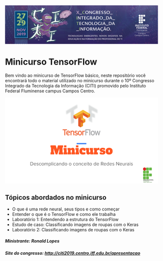 
![](CITI_2019_01.jpg)

# Minicurso TensorFlow
Bem vindo ao minicurso de TensorFlow básico, neste repositório você encontrará todo o material utilizado no minicurso durante o 10º Congresso Integrado da Tecnologia da Informação (CITI) promovido pelo Instituto Federal Fluminense campus Campos Centro.

![](Minicurso.png)

## Tópicos abordados no minicurso

* O que é uma rede neural, seus tipos e como começar
* Entender o que é o TensorFlow e como ele trabalha
* Laboratório 1: Entendendo a estrutura do TensorFlow
* Estudo de caso: Classificando imagens de roupas com o Keras 
* Laboratório 2: Classificando imagens de roupas com o Keras



##### Ministrante: Ronald Lopes
##### Site do congresso: http://citi2019.centro.iff.edu.br/apresentacao